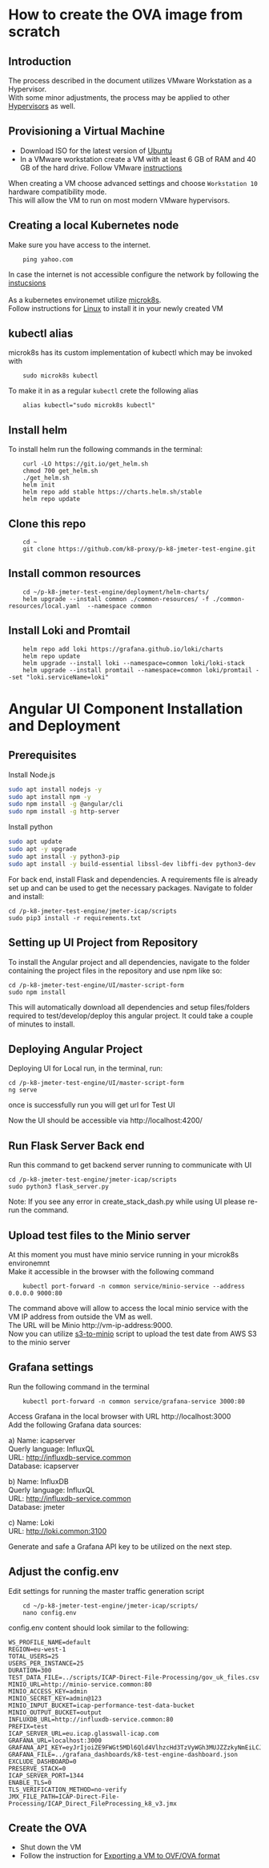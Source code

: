 # How to create the OVA image from scratch

## Introduction 

The process described in the document utilizes VMware Workstation as a Hypervisor. <br/>
With some minor adjustments, the process may be applied to other [Hypervisors](https://en.wikipedia.org/wiki/Hypervisor) as well.

## Provisioning a Virtual Machine

- Download ISO for the latest version of [Ubuntu](https://ubuntu.com/download/desktop) 
- In a VMware workstation create a VM with at least 6 GB of RAM and 40 GB of the hard drive. Follow VMware [instructions](https://kb.vmware.com/s/article/1018415)

When creating a VM choose advanced settings and choose `Workstation 10` hardware compatibility mode. <br/>
This will allow the VM to run on most modern VMware hypervisors.

## Creating a local Kubernetes node

Make sure you have access to the internet. 

```
    ping yahoo.com
```
In case the internet is not accessible configure the network by following the [instucsions](https://www.howtoforge.com/linux-basics-set-a-static-ip-on-ubuntu)<br/>
<br/>
As a kubernetes environemet utilize [microk8s](https://microk8s.io/). <br/>
Follow instructions for [Linux](https://microk8s.io/) to install it in your newly created VM <br/>

## kubectl alias

microk8s has its custom implementation of kubectl which may be invoked with 

```
    sudo microk8s kubectl
```
To make it in as a regular `kubectl` crete the following alias 
```
    alias kubectl="sudo microk8s kubectl"
```
## Install helm

To install helm run the following commands in the terminal:
```
    curl -LO https://git.io/get_helm.sh
    chmod 700 get_helm.sh
    ./get_helm.sh
    helm init
    helm repo add stable https://charts.helm.sh/stable
    helm repo update
```

## Clone this repo

```
    cd ~
    git clone https://github.com/k8-proxy/p-k8-jmeter-test-engine.git
```

## Install common resources

```
    cd ~/p-k8-jmeter-test-engine/deployment/helm-charts/
    helm upgrade --install common ./common-resources/ -f ./common-resources/local.yaml  --namespace common
```

## Install Loki and Promtail

```
    helm repo add loki https://grafana.github.io/loki/charts
    helm repo update
    helm upgrade --install loki --namespace=common loki/loki-stack
    helm upgrade --install promtail --namespace=common loki/promtail --set "loki.serviceName=loki"   
```
# Angular UI Component Installation and Deployment

## Prerequisites

Install Node.js

```bash
sudo apt install nodejs -y
sudo apt install npm -y
sudo npm install -g @angular/cli
sudo npm install -g http-server
```
Install python

```bash
sudo apt update
sudo apt -y upgrade
sudo apt install -y python3-pip
sudo apt install -y build-essential libssl-dev libffi-dev python3-dev
```
For back end, install Flask and dependencies. A requirements file is already set up and can be used to get the necessary packages. Navigate to folder and install:

```
cd /p-k8-jmeter-test-engine/jmeter-icap/scripts
sudo pip3 install -r requirements.txt
```

## Setting up UI Project from Repository

To install the Angular project and all dependencies, navigate to the folder containing the project files in the repository and use npm like so:
```
cd /p-k8-jmeter-test-engine/UI/master-script-form
sudo npm install
```
This will automatically download all dependencies and setup files/folders required to test/develop/deploy this angular project. It could take a couple of minutes to install.

## Deploying Angular Project 

Deploying UI for Local run, in the terminal, run:
```
cd /p-k8-jmeter-test-engine/UI/master-script-form
ng serve
```
once is successfully run you will get url for Test UI 

Now the UI should be accessible via http://localhost:4200/ 

## Run Flask Server Back end 

Run this command to get backend server running to communicate with UI

```
cd /p-k8-jmeter-test-engine/jmeter-icap/scripts
sudo python3 flask_server.py
```
Note: If you see any error in create_stack_dash.py while using UI please re-run the command.

## Upload test files to the Minio server

At this moment you must have minio service running in your microk8s environemnt<br/>
Make it accessible in the browser with the following command
```
    kubectl port-forward -n common service/minio-service --address 0.0.0.0 9000:80
```
The command above will allow to access the local minio service with the VM IP address from outside the VM as well. <br/>
The URL will be Minio http://vm-ip-address:9000.<br/>
Now you can utilize [s3-to-minio](https://github.com/k8-proxy/p-k8-jmeter-test-engine/tree/master/jmeter-icap/scripts/s3-to-minio) script to upload the test date from AWS S3 to the minio server

## Grafana settings

Run the following command in the terminal
```
    kubectl port-forward -n common service/grafana-service 3000:80
```
Access Grafana in the local browser with URL http://localhost:3000 <br/>
Add the following Grafana data sources: <br/> 

a) Name: icapserver <br/> 
   Querly language: InfluxQL <br/> 
   URL: http://influxdb-service.common <br/> 
   Database: icapserver <br/> 

b) Name: InfluxDB <br/> 
   Querly language: InfluxQL <br/> 
   URL: http://influxdb-service.common <br/> 
   Database: jmeter <br/> 

c) Name: Loki <br/> 
   URL: http://loki.common:3100 <br/> 
 
Generate and safe a Grafana API key to be utilized on the next step.

## Adjust the config.env
Edit settings for running the master traffic generation script
```
    cd ~/p-k8-jmeter-test-engine/jmeter-icap/scripts/
    nano config.env
```
config.env content should look similar to the following:
```
WS_PROFILE_NAME=default
REGION=eu-west-1
TOTAL_USERS=25
USERS_PER_INSTANCE=25
DURATION=300
TEST_DATA_FILE=../scripts/ICAP-Direct-File-Processing/gov_uk_files.csv
MINIO_URL=http://minio-service.common:80
MINIO_ACCESS_KEY=admin
MINIO_SECRET_KEY=admin@123
MINIO_INPUT_BUCKET=icap-performance-test-data-bucket
MINIO_OUTPUT_BUCKET=output
INFLUXDB_URL=http://influxdb-service.common:80
PREFIX=test
ICAP_SERVER_URL=eu.icap.glasswall-icap.com
GRAFANA_URL=localhost:3000
GRAFANA_API_KEY=eyJrIjoiZE9FWGt5MDl6Qld4VlhzcHd3TzVyWGh3MUJZZzkyNmEiLCJuIjoiSk1ldGVyIHRlc3QiLCJpZCI6MX0=
GRAFANA_FILE=../grafana_dashboards/k8-test-engine-dashboard.json
EXCLUDE_DASHBOARD=0
PRESERVE_STACK=0
ICAP_SERVER_PORT=1344
ENABLE_TLS=0
TLS_VERIFICATION_METHOD=no-verify
JMX_FILE_PATH=ICAP-Direct-File-Processing/ICAP_Direct_FileProcessing_k8_v3.jmx
```

## Create the OVA

- Shut down the VM
- Follow the instruction for [Exporting a VM to OVF/OVA format](https://docs.vmware.com/en/VMware-Fusion/11/com.vmware.fusion.using.doc/GUID-16E390B1-829D-4289-8442-270A474C106A.html)